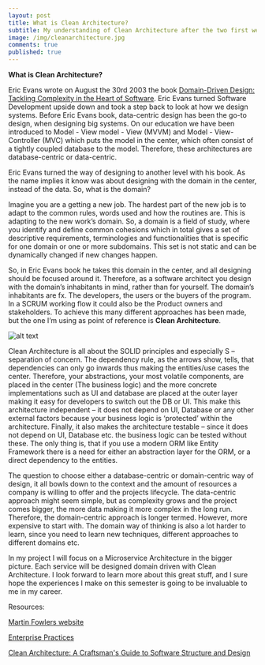 ```yaml
---
layout: post
title: What is Clean Architecture?
subtitle: My understanding of Clean Architecture after the two first weeks.
image: /img/cleanarchitecture.jpg
comments: true
published: true
---
```


**What is Clean Architecture?**

Eric Evans wrote on August the 30rd 2003 the book [Domain-Driven Design: Tackling Complexity in the Heart of Software]( https://www.amazon.com/Domain-Driven-Design-Tackling-Complexity-Software/dp/0321125215). Eric Evans turned Software Development upside down and took a step back to look at how we design systems. Before Eric Evans book, data-centric design has been the go-to design, when designing big systems. On our education we have been introduced to Model - View model - View (MVVM) and Model - View- Controller (MVC) which puts the model in the center, which often consist of a tightly coupled database to the model. Therefore, these architectures are database-centric or data-centric. 

Eric Evans turned the way of designing to another level with his book. As the name implies it know was about designing with the domain in the center, instead of the data. So, what is the domain?

Imagine you are a getting a new job. The hardest part of the new job is to adapt to the common rules, words used and how the routines are. This is adapting to the new work’s domain. So, a domain is a field of study, where you identify and define common cohesions which in total gives a set of descriptive requirements, terminologies and functionalities that is specific for one domain or one or more subdomains. This set is not static and can be dynamically changed if new changes happen. 

So, in Eric Evans book he takes this domain in the center, and all designing should be focused around it. Therefore, as a software architect you design with the domain’s inhabitants in mind, rather than for yourself. The domain’s inhabitants are fx. The developers, the users or the buyers of the program. In a SCRUM working flow it could also be the Product owners and stakeholders. To achieve this many different approaches has been made, but the one I’m using as point of reference is **Clean Architecture**.

![alt text](https://cdn-images-1.medium.com/max/1200/0*GtcSDT7dNFshDM7c "Clean Architecture visually")

Clean Architecture is all about the SOLID principles and especially S – separation of concern. The dependency rule, as the arrows show, tells, that dependencies can only go inwards thus making the entities/use cases the center. Therefore, your abstractions, your most volatile components, are placed in the center (The business logic) and the more concrete implementations such as UI and database are placed at the outer layer making it easy for developers to switch out the DB or UI. This make this architecture independent – it does not depend on UI, Database or any other external factors because your business logic is ‘protected’ within the architecture. Finally, it also makes the architecture testable – since it does not depend on UI, Database etc. the business logic can be tested without these. The only thing is, that if you use a modern ORM like Entity Framework there is a need for either an abstraction layer for the ORM, or a direct dependency to the entities. 

The question to choose either a database-centric or domain-centric way of design, it all bowls down to the context and the amount of resources a company is willing to offer and the projects lifecycle. The data-centric approach might seem simple, but as complexity grows and the project comes bigger, the more data making it more complex in the long run. Therefore, the domain-centric approach is longer termed. However, more expensive to start with. The domain way of thinking is also a lot harder to learn, since you need to learn new techniques, different approaches to different domains etc. 

In my project I will focus on a Microservice Architecture in the bigger picture. Each service will be designed domain driven with Clean Architecture. I look forward to learn more about this great stuff, and I sure hope the experiences I make on this semester is going to be invaluable to me in my career. 

Resources:

[Martin Fowlers website](https://martinfowler.com/)

[Enterprise Practices](https://enterprisecraftsmanship.com/2015/11/19/domain-centric-vs-data-centric-approaches-to-software-development/)

[Clean Architecture: A Craftsman's Guide to Software Structure and Design]( https://www.amazon.com/Clean-Architecture-Craftsmans-Software-Structure/dp/0134494164)


